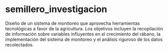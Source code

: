 # semillero_investigacion
Diseño de un sistema de monitoreo que aprovecha herramientas tecnológicas a favor de la agricultura. Los objetivos incluyen la recopilación de información sobre variables influyentes en el crecimiento del rábano, la implementación del sistema de monitoreo y el análisis riguroso de los datos recolectados.
